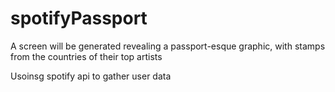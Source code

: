 # spotifyPassport
A screen will be generated revealing a passport-esque graphic, with stamps from the countries of their top artists

Usoinsg spotify api to gather user data
